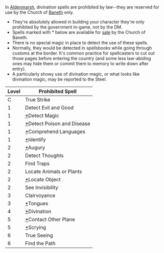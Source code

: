 In [Aldenmarsh](aldenmarsh.md), divination spells are prohibited by law--they are reserved for use by the Church of [Baneth](baneth.md) only. 
- They're absolutely allowed in building your character they're only prohibited by the government in-game, not by the DM.
- Spells marked with * below are available for [sale](spell_sales.md) by the Church of Baneth.
- There is no special magic in place to detect the use of these spells. 
- Normally, they would be detected in spellsbooks while going through customs at the border. It's common practice for spellcasters to cut out those pages before entering the country (and some less law-abiding ones may hide them or commit them to memory to write down after entry).
- A particularly showy use of divination magic, or what looks like divination magic, may be reported to the Steel.

| Level | Prohibited Spell |
|-------|------------------|
| C     | True Strike
| 1     | Detect Evil and Good
| 1     | [\*](spell_sales.md)Detect Magic
| 1     | [\*](spell_sales.md)Detect Poison and Disease
| 1     | [\*](spell_sales.md)Comprehend Languages
| 1     | [\*](spell_sales.md)Identify
| 2     | [\*](spell_sales.md)Augury
| 2     | Detect Thoughts
| 2     | Find Traps
| 2     | Locate Animals or Plants
| 2     | [\*](spell_sales.md)Locate Object
| 2     | See Invisibility
| 3     | Clairvoyance
| 3     | [\*](spell_sales.md)Tongues
| 4     | [\*](spell_sales.md)Divination
| 5     | [\*](spell_sales.md)Contact Other Plane
| 5     | [\*](spell_sales.md)Scrying
| 6     | True Seeing
| 6     | Find the Path
